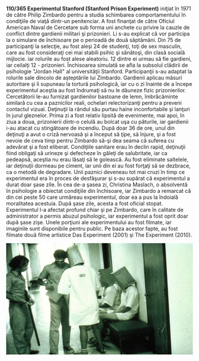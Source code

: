 **110/365 Experimentul Stanford (Stanford Prison Experiment)** iniţiat în 1971 de către Philip Zimbardo pentru a studia schimbarea comportamentului în condiţiile de viaţă dintr-un penitenciar. A fost finanţat de către Oficiul American Naval de Cercetare sub forma uni anchete cu privire la cauzle de conflict dintre gardienii militari şi prizonieri. Li s-au explicat că vor participa la o simulare de închisoare pe o perioadă de două săptămâni. Din 75 de participanţi la selecţie, au fost aleşi 24 de studenţi, toţi de sex masculin, care au fost consideraţi cei mai stabili psihic şi sănătoşi, din clasă socială mijlocie. iar rolurile au fost alese aleatoriu. 12 dintre ei urmau să fie gardieni, iar ceilalţi 12 - prizonieri. Închisoarea simulată se afla la subsolul clădirii de psihologie "Jordan Hall" al universităţii Stanford. Participanţii s-au adaptat la rolurile sale dincolo de aşteptările lui Zimbardo. Gardienii aplicau măsuri autoritare şi îi supuneau la tortură psihologică, iar cu o zi înainte de a începe experimentul aceştia au fost îndrumaţi să nu le dăuneze fizic prizonierilor. Cercetătorii le-au furnizat gardienilor bastoane de lemn, îmbrăcăminte similară cu cea a paznicilor reali, ochelari relectorizanţi pentru a preveni contactul vizual. Deţinuţii la rândul său purtau haine inconfortabile şi lanţuri în jurul gleznelor. Prima zi a fost relativ lipsită de evenimente, mai apoi, în ziua a doua, prizonierii dintr-o celulă au bolcat uşa cu păturile, iar gardienii i-au atacat cu stingătoare de incendiu. După doar 36 de ore, unul din deţinuţi a avut o criză nervoasă şi a început să ţipe, să înjure, şi a fost nevoie de ceva timp pentru Zimbardo să-şi dea seama că suferea cu adevărat şi a fost eliberat. Condiţiile sanitare erau în declin rapid, deţinuţii fiind obligaţi să urineze şi defecheze în găleţi de salubritate, iar ca pedeapsă, aceştia nu erau lăsaţi să le golească. Au fost eliminate saltelele, iar deţinuţii dormeau pe ciment, iar unii din ei au fost forţaţi să se dezbrace, ca o metodă de degradare. Unii paznici deveneau tot mai cruzi în timp ce experimentul era în proces de desfăşurar şi s-au supărat că experimentul a durat doar şase zile. În cea de-a şasea zi, Christina Maslach, o absolventă în psihologie a obiectat condiţiile din închisoare, iar Zimbardo a remarcat că din cei peste 50 care urmăreau experimentul, doar ea a pus la îndoială moralitatea acestuia. După şase zile, acesta a fost oficial stopat. Experimentul l-a afectat profund chiar şi pe Zimbardo, care în calitate de administrator a permis abuzul psihologic, iar experimentul a fost oprit doar după şase zişe. Unele porţiuni ale experimentului au fost filmate, iar imaginile sunt disponibile pentru public.
Pe baza acestor fapte, au fost filmate două filme artistice Das Experiment (2001) şi The Experiment (2010).


![Captură video](image-1.jpg)
